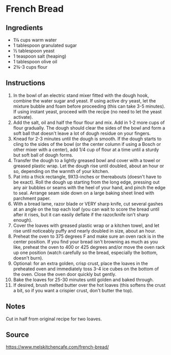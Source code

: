 # French Bread

## Ingredients
+ 1⅛ cups warm water
+ 1 tablespoon granulated sugar
+ ½ tablespoon yeast
+ 1 teaspoon salt (heaping)
+ 1 tablespoon olive oil
+ 2¾-3 cups flour

## Instructions
1. In the bowl of an electric stand mixer fitted with the dough hook, combine the water sugar and yeast. If using active dry yeast, let the mixture bubble and foam before proceeding (this can take 3-5 minutes). If using instant yeast, proceed with the recipe (no need to let the yeast activate).
2. Add the salt, oil and half the flour flour and mix. Add in 1-2 more cups of flour gradually. The dough should clear the sides of the bowl and form a soft ball that doesn't leave a lot of dough residue on your fingers.
3. Knead for 2-3 minutes until the dough is smooth. If the dough starts to cling to the sides of the bowl (or the center column if using a Bosch or other mixer with a center), add 1/4 cup of flour at a time until a sturdy but soft ball of dough forms.
4. Transfer the dough to a lightly greased bowl and cover with a towel or greased plastic wrap. Let the dough rise until doubled, about an hour or so, depending on the warmth of your kitchen.
5. Pat into a thick rectangle, 9X13-inches or thereabouts (doesn't have to be exact). Roll the dough up starting from the long edge, pressing out any air bubbles or seams with the heel of your hand, and pinch the edge to seal. Arrange seam side down on a large baking sheet lined with parchment paper.
6. With a bread lame, razor blade or VERY sharp knife, cut several gashes at an angle on the top each loaf (you can wait to score the bread until after it rises, but it can easily deflate if the razor/knife isn't sharp enough).
7. Cover the loaves with greased plastic wrap or a kitchen towel, and let rise until noticeably puffy and nearly doubled in size, about an hour.
8. Preheat the oven to 375 degrees F and make sure an oven rack is in the center position. If you find your bread isn't browning as much as you like, preheat the oven to 400 or 425 degrees and/or move the oven rack up one position (watch carefully so the bread, especially the bottom, doesn't burn).
9. Optional: for an extra golden, crisp crust, place the loaves in the preheated oven and immediately toss 3-4 ice cubes on the bottom of the oven. Close the oven door quickly but gently.
10. Bake the loaves for 25-30 minutes until golden and baked through.
11. If desired, brush melted butter over the hot loaves (this softens the crust a bit, so if you want a crispier crust, don't butter the top). 

## Notes
Cut in half from original recipe for two loaves.

## Source
https://www.melskitchencafe.com/french-bread/
